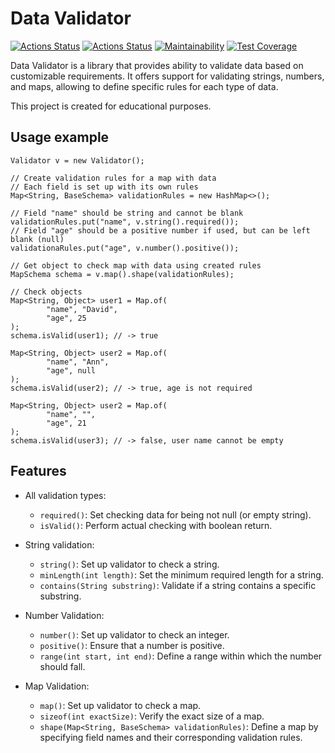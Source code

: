 # Data Validator

[![Actions Status](https://github.com/SerKonstantin/java-project-78/actions/workflows/hexlet-check.yml/badge.svg)](https://github.com/SerKonstantin/java-project-78/actions)
[![Actions Status](https://github.com/SerKonstantin/java-project-78/actions/workflows/main.yml/badge.svg)](https://github.com/SerKonstantin/java-project-78/actions)
[![Maintainability](https://api.codeclimate.com/v1/badges/b1c94be4e6e0c705ee79/maintainability)](https://codeclimate.com/github/SerKonstantin/java-project-78/maintainability)
[![Test Coverage](https://api.codeclimate.com/v1/badges/b1c94be4e6e0c705ee79/test_coverage)](https://codeclimate.com/github/SerKonstantin/java-project-78/test_coverage)

Data Validator is a library that provides ability to validate data based on customizable requirements. It offers support for validating strings, numbers, and maps, allowing to define specific rules for each type of data.

This project is created for educational purposes.

## Usage example

~~~
Validator v = new Validator();

// Create validation rules for a map with data
// Each field is set up with its own rules
Map<String, BaseSchema> validationRules = new HashMap<>();

// Field "name" should be string and cannot be blank
validationRules.put("name", v.string().required());
// Field "age" should be a positive number if used, but can be left blank (null)
validationaRules.put("age", v.number().positive());

// Get object to check map with data using created rules
MapSchema schema = v.map().shape(validationRules);

// Check objects
Map<String, Object> user1 = Map.of(
        "name", "David",
        "age", 25
);
schema.isValid(user1); // -> true

Map<String, Object> user2 = Map.of(
        "name", "Ann",
        "age", null
);
schema.isValid(user2); // -> true, age is not required

Map<String, Object> user2 = Map.of(
        "name", "",
        "age", 21
);
schema.isValid(user3); // -> false, user name cannot be empty
~~~

## Features

- All validation types:
    - `required()`: Set checking data for being not null (or empty string).
    - `isValid()`: Perform actual checking with boolean return.


- String validation:
    - `string()`: Set up validator to check a string.
    - `minLength(int length)`: Set the minimum required length for a string.
    - `contains(String substring)`: Validate if a string contains a specific substring.


- Number Validation:
    - `number()`: Set up validator to check an integer.
    - `positive()`: Ensure that a number is positive.
    - `range(int start, int end)`: Define a range within which the number should fall.


- Map Validation:
    - `map()`: Set up validator to check a map.
    - `sizeof(int exactSize)`: Verify the exact size of a map.
    - `shape(Map<String, BaseSchema> validationRules)`: Define a map by specifying field names and their corresponding validation rules.


